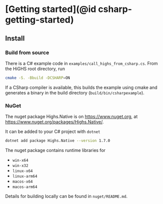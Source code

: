# [Getting started](@id csharp-getting-started)

## Install 

### Build from source

There is a C# example code in `examples/call_highs_from_csharp.cs`. From the HiGHS root directory, run 

``` bash
cmake -S. -Bbuild -DCSHARP=ON
```

If a CSharp compiler is available, this builds the example using cmake and generates a binary in the build directory (`build/bin/csharpexample`).

### NuGet

The nuget package Highs.Native is on https://www.nuget.org, at https://www.nuget.org/packages/Highs.Native/. 

It can be added to your C# project with `dotnet`

```bash
dotnet add package Highs.Native --version 1.7.0
```

The nuget package contains runtime libraries for 

* `win-x64`
* `win-x32`
* `linux-x64`
* `linux-arm64`
* `macos-x64`
* `macos-arm64`

Details for building locally can be found in `nuget/README.md`.

